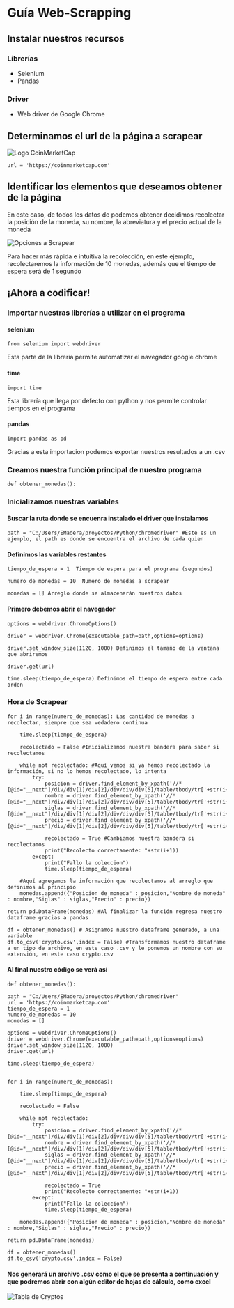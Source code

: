 # Guía Web-Scrapping 

## Instalar nuestros recursos
### Librerías
- Selenium
- Pandas

### Driver
- Web driver de Google Chrome

## Determinamos el url de la página a scrapear

![Logo CoinMarketCap](https://github.com/EliasMaDeRe/PE1/blob/MayCarlosBranch/Imagenes%20manual%20scraping/Logo%20CoinMarketCap.png?raw=true)

	url = 'https://coinmarketcap.com' 
	

## Identificar los elementos que deseamos obtener de la página

En este caso, de todos los datos de podemos obtener decidimos recolectar la posición de la moneda, su nombre, la abreviatura y el precio actual de la moneda

![Opciones a Scrapear](https://github.com/EliasMaDeRe/PE1/blob/MayCarlosBranch/Imagenes%20manual%20scraping/Opciones%20a%20scrapear.png?raw=true)

Para hacer más rápida e intuitiva la recolección, en este ejemplo, recolectaremos la información de 10 monedas, además que el tiempo de espera será de 1 segundo

## ¡Ahora a codificar!

### Importar nuestras librerías a utilizar en el programa

#### selenium
	from selenium import webdriver 

Esta parte de la librería permite automatizar el navegador google chrome

#### time
	import time

Esta librería que llega por defecto con python y nos permite controlar tiempos en el programa

#### pandas
	import pandas as pd

Gracias a esta importacion podemos exportar nuestros resultados a un .csv

### Creamos nuestra función principal de nuestro programa

	def obtener_monedas():

### Inicializamos nuestras variables 

#### Buscar la ruta donde se encuenra instalado el driver que instalamos 

	path = "C:/Users/EMadera/proyectos/Python/chromedriver" #Este es un ejemplo, el path es donde se encuentra el archivo de cada quien
	
#### Definimos las variables restantes 

	tiempo_de_espera = 1  Tiempo de espera para el programa (segundos)

	numero_de_monedas = 10  Numero de monedas a scrapear

	monedas = [] Arreglo donde se almacenarán nuestros datos

#### Primero debemos abrir el navegador

	options = webdriver.ChromeOptions() 

	driver = webdriver.Chrome(executable_path=path,options=options)

	driver.set_window_size(1120, 1000) Definimos el tamaño de la ventana que abriremos

	driver.get(url)

	time.sleep(tiempo_de_espera) Definimos el tiempo de espera entre cada orden 

### Hora de Scrapear

    for i in range(numero_de_monedas): Las cantidad de monedas a recolectar, siempre que sea vedadero continua 

        time.sleep(tiempo_de_espera)

        recolectado = False #Inicializamos nuestra bandera para saber si recolectamos 

        while not recolectado: #Aquí vemos si ya hemos recolectado la información, si no lo hemos recolectado, lo intenta 
            try:
                posicion = driver.find_element_by_xpath('//*[@id="__next"]/div/div[1]/div[2]/div/div/div[5]/table/tbody/tr['+str(i+1)+']/td[2]/p').text
                nombre = driver.find_element_by_xpath('//*[@id="__next"]/div/div[1]/div[2]/div/div/div[5]/table/tbody/tr['+str(i+1)+']/td[3]/div/a/div/div/p').text
                siglas = driver.find_element_by_xpath('//*[@id="__next"]/div/div[1]/div[2]/div/div/div[5]/table/tbody/tr['+str(i+1)+']/td[3]/div/a/div/div/div/p').text
                precio = driver.find_element_by_xpath('//*[@id="__next"]/div/div[1]/div[2]/div/div/div[5]/table/tbody/tr['+str(i+1)+']/td[4]/div/a/span').text

                recolectado = True #Cambiamos nuestra bandera si recolectamos
                print("Recolecto correctamente: "+str(i+1))
            except:
                print("Fallo la coleccion") 
                time.sleep(tiempo_de_espera)

        #Aquí agregamos la información que recolectamos al arreglo que definimos al principio
        monedas.append({"Posicion de moneda" : posicion,"Nombre de moneda" : nombre,"Siglas" : siglas,"Precio" : precio}) 

    return pd.DataFrame(monedas) #Al finalizar la función regresa nuestro dataframe gracias a pandas
	
	df = obtener_monedas() # Asignamos nuestro dataframe generado, a una variable
	df.to_csv('crypto.csv',index = False) #Transformamos nuestro dataframe a un tipo de archivo, en este caso .csv y le ponemos un nombre con su extensión, en este caso crypto.csv

#### Al final nuestro código se verá así

	def obtener_monedas():

    path = "C:/Users/EMadera/proyectos/Python/chromedriver" 
    url = 'https://coinmarketcap.com' 
    tiempo_de_espera = 1 
    numero_de_monedas = 10 
    monedas = []

    options = webdriver.ChromeOptions()
    driver = webdriver.Chrome(executable_path=path,options=options)
    driver.set_window_size(1120, 1000)
    driver.get(url)
    
    time.sleep(tiempo_de_espera)


    for i in range(numero_de_monedas): 

        time.sleep(tiempo_de_espera)

        recolectado = False

        while not recolectado:
            try:
                posicion = driver.find_element_by_xpath('//*[@id="__next"]/div/div[1]/div[2]/div/div/div[5]/table/tbody/tr['+str(i+1)+']/td[2]/p').text
                nombre = driver.find_element_by_xpath('//*[@id="__next"]/div/div[1]/div[2]/div/div/div[5]/table/tbody/tr['+str(i+1)+']/td[3]/div/a/div/div/p').text
                siglas = driver.find_element_by_xpath('//*[@id="__next"]/div/div[1]/div[2]/div/div/div[5]/table/tbody/tr['+str(i+1)+']/td[3]/div/a/div/div/div/p').text
                precio = driver.find_element_by_xpath('//*[@id="__next"]/div/div[1]/div[2]/div/div/div[5]/table/tbody/tr['+str(i+1)+']/td[4]/div/a/span').text

                recolectado = True
                print("Recolecto correctamente: "+str(i+1))
            except:
                print("Fallo la coleccion")
                time.sleep(tiempo_de_espera)

        monedas.append({"Posicion de moneda" : posicion,"Nombre de moneda" : nombre,"Siglas" : siglas,"Precio" : precio})

    return pd.DataFrame(monedas)

	df = obtener_monedas()
	df.to_csv('crypto.csv',index = False)

#### Nos generará un archivo .csv como el que se presenta a continuación y que podremos abrir con algún editor de hojas de cálculo, como excel

![Tabla de Cryptos](https://github.com/EliasMaDeRe/PE1/blob/MayCarlosBranch/Imagenes%20manual%20scraping/Tabla%20resultante.png?raw=true)



